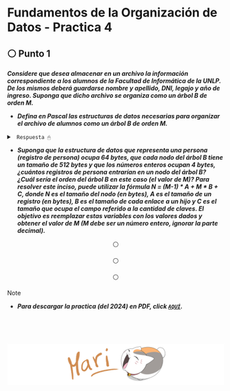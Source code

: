 # Fundamentos de la Organización de Datos - Practica 4


## ⚪ Punto 1

***Considere que desea almacenar en un archivo la información correspondiente a los alumnos de la Facultad de Informática de la UNLP. De los mismos deberá guardarse nombre y apellido, DNI, legajo y año de ingreso. Suponga que dicho archivo se organiza como un árbol B de orden M.***

* ***Defina en Pascal las estructuras de datos necesarias para organizar el archivo de alumnos como un árbol B de orden M.***

<details><summary> <code> Respuesta 🖱 </code></summary><br>

~~~
const 
    M = x; {x es el orden del árbol}
type
    dato = record 
        nomApe: string[30];
        dni: longint;
        legajo: integer;
        anioIng: integer;
    end;
    nodo = record
        cant_claves: integer;
        claves: array [1..M-1] of longint;
        enlaces: array [1..M-1] of integer;
        hijos: array [1..M] of integer;
    end;
    archivoDatos = file of dato;
    arbolB = file of nodo;
~~~

</details>

* ***Suponga que la estructura de datos que representa una persona (registro de persona) ocupa 64 bytes, que cada nodo del árbol B tiene un tamaño de 512 bytes y que los números enteros ocupan 4 bytes, ¿cuántos registros de persona entrarían en un nodo del árbol B? ¿Cuál sería el orden del árbol B en este caso (el valor de M)? Para resolver este inciso, puede utilizar la fórmula N = (M-1) * A + M * B + C, donde N es el tamaño del nodo (en bytes), A es el tamaño de un registro (en bytes), B es el tamaño de cada enlace a un hijo y C es el tamaño que ocupa el campo referido a la cantidad de claves. El objetivo es reemplazar estas variables con los valores dados y obtener el valor de M (M debe ser un número entero, ignorar la parte decimal).***


<p align=center>⚪</p>
<p align=center>⚪</p>
<p align=center>⚪</p>

>[!NOTE]
>
> * ***Para descargar la practica (del 2024) en PDF, click [<code>AQUÍ</code>](https://drive.google.com/file/d/1SQitB1Q9bsS3azl4tFKMQryw7hZCEiFR/view?usp=sharing).***


<br>
<br>
<br>


<p><img align="center" src="https://github.com/Marimari2342/Marimari2342/blob/main/firmagith.png" alt="marigit"/></p>